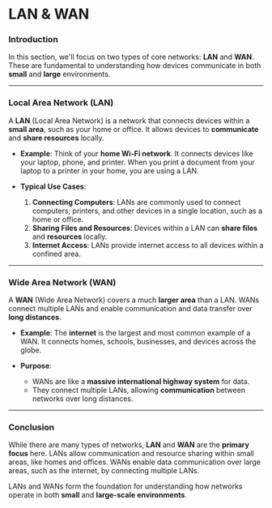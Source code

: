 # LAN & WAN

### Introduction

In this section, we'll focus on two types of core networks: **LAN** and **WAN**. These are fundamental to understanding how devices communicate in both **small** and **large** environments.

---

### Local Area Network (LAN)

A **LAN** (Local Area Network) is a network that connects devices within a **small area**, such as your home or office. It allows devices to **communicate** and **share resources** locally.

- **Example**: Think of your **home Wi-Fi network**. It connects devices like your laptop, phone, and printer. When you print a document from your laptop to a printer in your home, you are using a LAN.

- **Typical Use Cases**:
  1. **Connecting Computers**: LANs are commonly used to connect computers, printers, and other devices in a single location, such as a home or office.
  2. **Sharing Files and Resources**: Devices within a LAN can **share files** and **resources** locally.
  3. **Internet Access**: LANs provide internet access to all devices within a confined area.

---

### Wide Area Network (WAN)

A **WAN** (Wide Area Network) covers a much **larger area** than a LAN. WANs connect multiple LANs and enable communication and data transfer over **long distances**.

- **Example**: The **internet** is the largest and most common example of a WAN. It connects homes, schools, businesses, and devices across the globe.

- **Purpose**:
  - WANs are like a **massive international highway system** for data.
  - They connect multiple LANs, allowing **communication** between networks over long distances.

---

### Conclusion

While there are many types of networks, **LAN** and **WAN** are the **primary focus** here. LANs allow communication and resource sharing within small areas, like homes and offices. WANs enable data communication over large areas, such as the internet, by connecting multiple LANs.

LANs and WANs form the foundation for understanding how networks operate in both **small** and **large-scale environments**.
